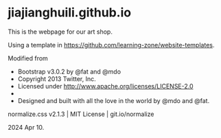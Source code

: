 # jiajianghuili.github.io

This is the webpage for our art shop.


Using a template in https://github.com/learning-zone/website-templates.

Modified from

 * Bootstrap v3.0.2 by @fat and @mdo
 * Copyright 2013 Twitter, Inc.
 * Licensed under http://www.apache.org/licenses/LICENSE-2.0
 *
 * Designed and built with all the love in the world by @mdo and @fat.

normalize.css v2.1.3 | MIT License | git.io/normalize 


2024 Apr 10.